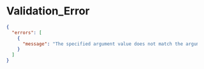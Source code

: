 # Validation_Error

```json
{
  "errors": [
    {
      "message": "The specified argument value does not match the argument type."
    }
  ]
}
```
